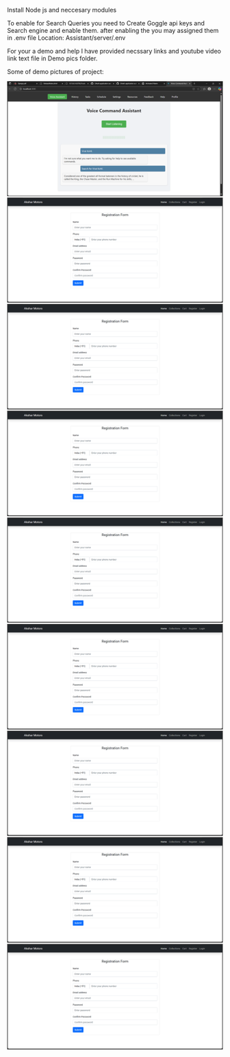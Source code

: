 Install Node js and neccesary modules

To enable for Search Queries you need to Create Goggle api keys and Search engine and enable them.
after enabling the you may assigned them in .env file 
Location: Assistant/server/.env

For your a demo and help I have provided necssary links and youtube video link text file in Demo pics folder.

Some of demo pictures of project:



![image_alt](https://github.com/RJan1405/Voice-Command-Assistant/blob/5a8b1711a47be8979e1d7fd74c4616c7e43c830c/Demo%20pics/Voice%20cmd%201.png)
![image alt](https://github.com/RJan1405/E-commerce-Website/blob/9f80c155ac967d6505131468d97f5b54ffc9a519/gen/pic/Registration%20Page.png)
![image alt](https://github.com/RJan1405/E-commerce-Website/blob/9f80c155ac967d6505131468d97f5b54ffc9a519/gen/pic/Registration%20Page.png)
![image alt](https://github.com/RJan1405/E-commerce-Website/blob/9f80c155ac967d6505131468d97f5b54ffc9a519/gen/pic/Registration%20Page.png)
![image alt](https://github.com/RJan1405/E-commerce-Website/blob/9f80c155ac967d6505131468d97f5b54ffc9a519/gen/pic/Registration%20Page.png)
![image alt](https://github.com/RJan1405/E-commerce-Website/blob/9f80c155ac967d6505131468d97f5b54ffc9a519/gen/pic/Registration%20Page.png)
![image alt](https://github.com/RJan1405/E-commerce-Website/blob/9f80c155ac967d6505131468d97f5b54ffc9a519/gen/pic/Registration%20Page.png)
![image alt](https://github.com/RJan1405/E-commerce-Website/blob/9f80c155ac967d6505131468d97f5b54ffc9a519/gen/pic/Registration%20Page.png)
![image alt](https://github.com/RJan1405/E-commerce-Website/blob/9f80c155ac967d6505131468d97f5b54ffc9a519/gen/pic/Registration%20Page.png)
